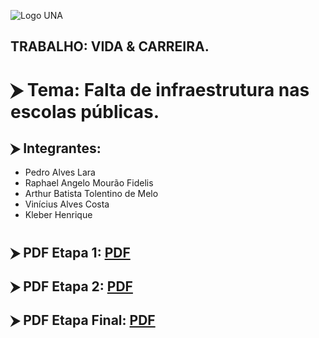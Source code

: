 ![Logo UNA](https://upload.wikimedia.org/wikipedia/commons/archive/9/96/20181204133959%21Centro_Universit%C3%A1rio_UNA.png)
## TRABALHO: VIDA & CARREIRA.


# ⮞ Tema: Falta de infraestrutura nas escolas públicas.
## ⮞ Integrantes:
- Pedro Alves Lara
- Raphael Angelo Mourão Fidelis
- Arthur Batista Tolentino de Melo
- Vinícius Alves Costa
- Kleber Henrique
#


## ⮞ PDF Etapa 1: [PDF](https://drive.google.com/file/d/1rFMkcu699Szy_PGYaNWcTGXdWUdTHOZF/view?usp=sharing)
## ⮞ PDF Etapa 2: [PDF](https://drive.google.com/file/d/15hKjgCYljVmxc6205RrkWWfGaOclRDoO/view?usp=sharing)
## ⮞ PDF Etapa Final: [PDF](https://drive.google.com/file/d/12Z2HQB7kXj5ycqBirPrVCJIB3rUa4D0C/view?usp=sharing)
